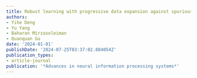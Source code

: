 ```yaml
---
title: Robust learning with progressive data expansion against spurious correlation
authors:
- Yihe Deng
- Yu Yang
- Baharan Mirzasoleiman
- Quanquan Gu
date: '2024-01-01'
publishDate: '2024-07-25T03:37:02.884054Z'
publication_types:
- article-journal
publication: '*Advances in neural information processing systems*'
---
```

